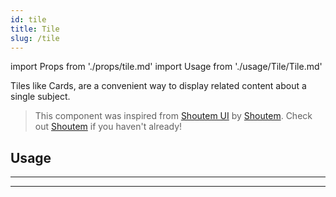 ```yaml
---
id: tile
title: Tile
slug: /tile
---
```


import Props from './props/tile.md'
import Usage from './usage/Tile/Tile.md'

Tiles like Cards, are a convenient way to display related content about a single
subject.

> This component was inspired from [Shoutem UI](https://github.com/shoutem/ui)
> by [Shoutem](https://github.com/shoutem). Check out
> [Shoutem](http://shoutem.github.io/) if you haven't already!

## Usage

<Usage />

---

<Props />

---
